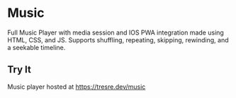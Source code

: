 # Music
Full Music Player with media session and IOS PWA integration made using HTML, CSS, and JS. Supports shuffling, repeating, skipping, rewinding, and a seekable timeline.

## Try It
Music player hosted at https://tresre.dev/music
